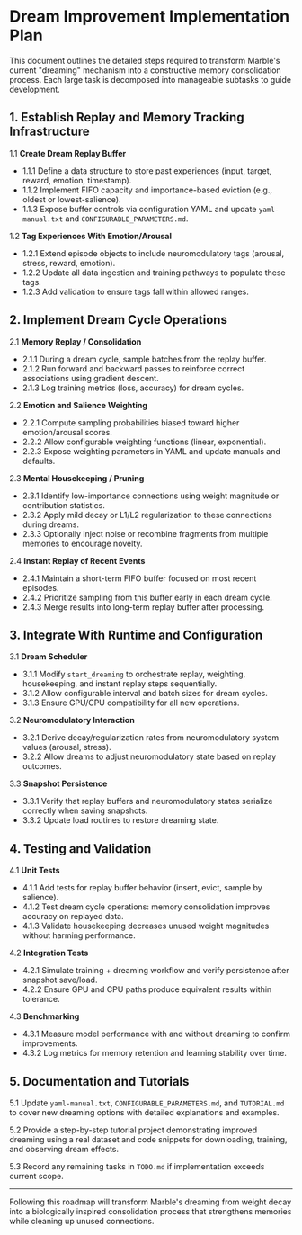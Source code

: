 # Dream Improvement Implementation Plan

This document outlines the detailed steps required to transform Marble's current "dreaming" mechanism into a constructive memory consolidation process. Each large task is decomposed into manageable subtasks to guide development.

## 1. Establish Replay and Memory Tracking Infrastructure
1.1 **Create Dream Replay Buffer**
  - 1.1.1 Define a data structure to store past experiences (input, target, reward, emotion, timestamp).
  - 1.1.2 Implement FIFO capacity and importance-based eviction (e.g., oldest or lowest-salience).
  - 1.1.3 Expose buffer controls via configuration YAML and update `yaml-manual.txt` and `CONFIGURABLE_PARAMETERS.md`.

1.2 **Tag Experiences With Emotion/Arousal**
  - 1.2.1 Extend episode objects to include neuromodulatory tags (arousal, stress, reward, emotion).
  - 1.2.2 Update all data ingestion and training pathways to populate these tags.
  - 1.2.3 Add validation to ensure tags fall within allowed ranges.

## 2. Implement Dream Cycle Operations
2.1 **Memory Replay / Consolidation**
  - 2.1.1 During a dream cycle, sample batches from the replay buffer.
  - 2.1.2 Run forward and backward passes to reinforce correct associations using gradient descent.
  - 2.1.3 Log training metrics (loss, accuracy) for dream cycles.

2.2 **Emotion and Salience Weighting**
  - 2.2.1 Compute sampling probabilities biased toward higher emotion/arousal scores.
  - 2.2.2 Allow configurable weighting functions (linear, exponential).
  - 2.2.3 Expose weighting parameters in YAML and update manuals and defaults.

2.3 **Mental Housekeeping / Pruning**
  - 2.3.1 Identify low-importance connections using weight magnitude or contribution statistics.
  - 2.3.2 Apply mild decay or L1/L2 regularization to these connections during dreams.
  - 2.3.3 Optionally inject noise or recombine fragments from multiple memories to encourage novelty.

2.4 **Instant Replay of Recent Events**
  - 2.4.1 Maintain a short-term FIFO buffer focused on most recent episodes.
  - 2.4.2 Prioritize sampling from this buffer early in each dream cycle.
  - 2.4.3 Merge results into long-term replay buffer after processing.

## 3. Integrate With Runtime and Configuration
3.1 **Dream Scheduler**
  - 3.1.1 Modify `start_dreaming` to orchestrate replay, weighting, housekeeping, and instant replay steps sequentially.
  - 3.1.2 Allow configurable interval and batch sizes for dream cycles.
  - 3.1.3 Ensure GPU/CPU compatibility for all new operations.

3.2 **Neuromodulatory Interaction**
  - 3.2.1 Derive decay/regularization rates from neuromodulatory system values (arousal, stress).
  - 3.2.2 Allow dreams to adjust neuromodulatory state based on replay outcomes.

3.3 **Snapshot Persistence**
  - 3.3.1 Verify that replay buffers and neuromodulatory states serialize correctly when saving snapshots.
  - 3.3.2 Update load routines to restore dreaming state.

## 4. Testing and Validation
4.1 **Unit Tests**
  - 4.1.1 Add tests for replay buffer behavior (insert, evict, sample by salience).
  - 4.1.2 Test dream cycle operations: memory consolidation improves accuracy on replayed data.
  - 4.1.3 Validate housekeeping decreases unused weight magnitudes without harming performance.

4.2 **Integration Tests**
  - 4.2.1 Simulate training + dreaming workflow and verify persistence after snapshot save/load.
  - 4.2.2 Ensure GPU and CPU paths produce equivalent results within tolerance.

4.3 **Benchmarking**
  - 4.3.1 Measure model performance with and without dreaming to confirm improvements.
  - 4.3.2 Log metrics for memory retention and learning stability over time.

## 5. Documentation and Tutorials
5.1 Update `yaml-manual.txt`, `CONFIGURABLE_PARAMETERS.md`, and `TUTORIAL.md` to cover new dreaming options with detailed explanations and examples.

5.2 Provide a step-by-step tutorial project demonstrating improved dreaming using a real dataset and code snippets for downloading, training, and observing dream effects.

5.3 Record any remaining tasks in `TODO.md` if implementation exceeds current scope.

---
Following this roadmap will transform Marble's dreaming from weight decay into a biologically inspired consolidation process that strengthens memories while cleaning up unused connections.
